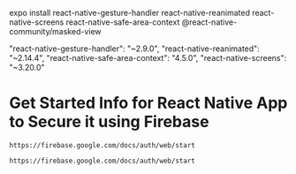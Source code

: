 expo install react-native-gesture-handler react-native-reanimated react-native-screens react-native-safe-area-context @react-native-community/masked-view

"react-native-gesture-handler": "~2.9.0",
    "react-native-reanimated": "~2.14.4",
    "react-native-safe-area-context": "4.5.0",
    "react-native-screens": "~3.20.0"

# Get Started Info for React Native App to Secure it using Firebase
    https://firebase.google.com/docs/auth/web/start

    https://firebase.google.com/docs/auth/web/start